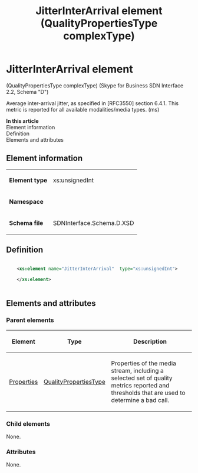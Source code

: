 ﻿---
title: JitterInterArrival element (QualityPropertiesType complexType) 
TOCTitle: JitterInterArrival element
ms:assetid: 31844ffc-0d7f-0012-5a0b-c98594657e0c
ms:mtpsurl: https://msdn.microsoft.com/library/Mt170906(v=office.16)
ms:contentKeyID: 65855480
ms.date: 08/24/2015
mtps_version: v=office.16
dev_langs:
- xml
---

# JitterInterArrival element 

(QualityPropertiesType complexType) (Skype for Business SDN Interface 2.2, Schema "D")

Average inter-arrival jitter, as specified in \[RFC3550\] section 6.4.1. This metric is reported for all available modalities/media types. (ms)


**In this article**  
Element information  
Definition  
Elements and attributes  

## Element information

<table>

<tbody>
<tr class="odd">
<td><p><strong>Element type</strong></p></td>
<td><p>xs:unsignedInt</p></td>
</tr>
<tr class="even">
<td><p><strong>Namespace</strong></p></td>
<td><p></p></td>
</tr>
<tr class="odd">
<td><p><strong>Schema file</strong></p></td>
<td><p>SDNInterface.Schema.D.XSD</p></td>
</tr>
</tbody>
</table>


## Definition

```xml

    <xs:element name="JitterInterArrival"  type="xs:unsignedInt">
    
    </xs:element>
  
```

## Elements and attributes

### Parent elements

<table>

<thead>
<tr class="header">
<th><p>Element</p></th>
<th><p>Type</p></th>
<th><p>Description</p></th>
</tr>
</thead>
<tbody>
<tr class="odd">
<td><p><a href="properties-element-qualitytype-complextype-skype-for-business-sdn-interface-2-2-schema-d.md">Properties</a></p></td>
<td><p><a href="qualitypropertiestype-complextype-skype-for-business-sdn-interface-2-2-schema-d.md">QualityPropertiesType</a></p></td>
<td><p>Properties of the media stream, including a selected set of quality metrics reported and thresholds that are used to determine a bad call.</p></td>
</tr>
</tbody>
</table>


### Child elements

None.

### Attributes

None.

